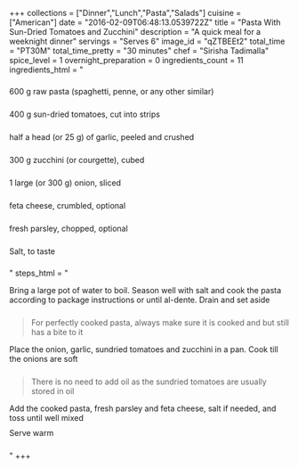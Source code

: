 +++
collections = ["Dinner","Lunch","Pasta","Salads"]
cuisine = ["American"]
date = "2016-02-09T06:48:13.0539722Z"
title = "Pasta With Sun-Dried Tomatoes and Zucchini"
description = "A quick meal for a weeknight dinner"
servings = "Serves 6"
image_id = "qZTBEEt2"
total_time = "PT30M"
total_time_pretty = "30 minutes"
chef = "Sirisha Tadimalla"
spice_level = 1
overnight_preparation = 0
ingredients_count = 11
ingredients_html = "<ul style='padding-left: 0; list-style: none;'><li itemprop='recipeIngredient' style='margin: 8px 0px;padding: 8px 0px;'>600 g raw pasta (spaghetti, penne, or any other similar)</li><li itemprop='recipeIngredient' style='margin: 8px 0px;padding: 8px 0px;'>400 g sun-dried tomatoes, cut into strips</li><li itemprop='recipeIngredient' style='margin: 8px 0px;padding: 8px 0px;'>half a head (or 25 g) of garlic, peeled and crushed</li><li itemprop='recipeIngredient' style='margin: 8px 0px;padding: 8px 0px;'>300 g zucchini (or courgette), cubed</li><li itemprop='recipeIngredient' style='margin: 8px 0px;padding: 8px 0px;'>1 large (or 300 g) onion, sliced</li><li itemprop='recipeIngredient' style='margin: 8px 0px;padding: 8px 0px;'>feta cheese, crumbled, optional</li><li itemprop='recipeIngredient' style='margin: 8px 0px;padding: 8px 0px;'>fresh parsley, chopped, optional</li><li itemprop='recipeIngredient' style='margin: 8px 0px;padding: 8px 0px;'>Salt, to taste</li></ul>"
steps_html = "<ol style='list-style: none inside; padding-left: 0px;'><li style='padding-bottom: 10px;'><i class='step-track-icon fa fa-square-o'></i><span class='step-text' itemprop='recipeInstructions'>Bring a large pot of water to boil. Season well with salt and cook the pasta according to package instructions or until al-dente. Drain and set aside</span></li><blockquote>For perfectly cooked pasta, always make sure it is cooked and but still has a bite to it</blockquote><li style='padding-bottom: 10px;'><i class='step-track-icon fa fa-square-o'></i><span class='step-text' itemprop='recipeInstructions'>Place the onion, garlic, sundried tomatoes and zucchini in a pan. Cook till the onions are soft</span></li><blockquote>There is no need to add oil as the sundried tomatoes are usually stored in oil</blockquote><li style='padding-bottom: 10px;'><i class='step-track-icon fa fa-square-o'></i><span class='step-text' itemprop='recipeInstructions'>Add the cooked pasta, fresh parsley and feta cheese, salt if needed, and toss until well mixed</span></li><li style='padding-bottom: 10px;'><i class='step-track-icon fa fa-square-o'></i><span class='step-text' itemprop='recipeInstructions'>Serve warm</span></li></ol>"
+++
